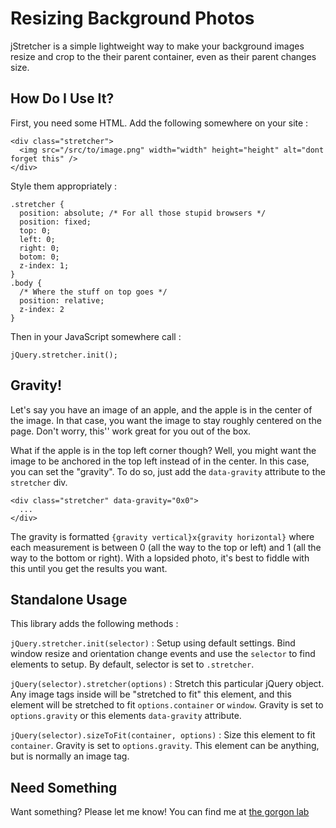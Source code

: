 Resizing Background Photos
====================

jStretcher is a simple lightweight way to make your background images resize and crop to the their parent container, even as their parent changes size. 

How Do I Use It?
------------

First, you need some HTML. Add the following somewhere on your site :

    <div class="stretcher">
      <img src="/src/to/image.png" width="width" height="height" alt="dont forget this" />
    </div>

Style them appropriately :
    
    .stretcher {
      position: absolute; /* For all those stupid browsers */
      position: fixed;
      top: 0;
      left: 0;
      right: 0;
      botom: 0;
      z-index: 1;
    }
    .body {
      /* Where the stuff on top goes */
      position: relative;
      z-index: 2
    }

Then in your JavaScript somewhere call :

    jQuery.stretcher.init();

Gravity!
------------

Let's say you have an image of an apple, and the apple is in the center of the image. In that case, you want the image to stay roughly centered on the page. Don't worry, this'' work great for you out of the box.

What if the apple is in the top left corner though? Well, you might want the image to be anchored in the top left instead of in the center. In this case, you can set the "gravity". To do so, just add the `data-gravity` attribute to the `stretcher` div.  

    <div class="stretcher" data-gravity="0x0">
      ...
    </div>

The gravity is formatted `{gravity vertical}x{gravity horizontal}` where each measurement is between 0 (all the way to the top or left) and 1 (all the way to the bottom or right). With a lopsided photo, it's best to fiddle with this until you get the results you want. 

Standalone Usage
------------

This library adds the following methods :

`jQuery.stretcher.init(selector)` : Setup using default settings. Bind window resize and orientation change events and use the `selector` to find elements to setup. By default, selector is set to `.stretcher`.

`jQuery(selector).stretcher(options)` : Stretch this particular jQuery object. Any image tags inside will be "stretched to fit" this element, and this element will be stretched to fit `options.container` or `window`. Gravity is set to `options.gravity` or this elements `data-gravity` attribute. 

`jQuery(selector).sizeToFit(container, options)` : Size this element to fit `container`. Gravity is set to `options.gravity`. This element can be anything, but is normally an image tag.

Need Something
------------

Want something? Please let me know! You can find me at [the gorgon lab](http://www.thegorgonlab.com)